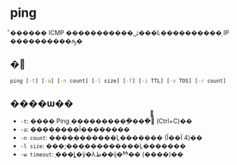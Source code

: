 # ping

ͨ������ ICMP �����������ݰ���Ŀ����������֤ IP ����������ԡ�

## �﷨

```cmd
ping [-t] [-a] [-n count] [-l size] [-f] [-i TTL] [-v TOS] [-r count] [-s count] [[-j host-list] || [-k host-list]] [-w timeout] [-R] [-S srcaddr] [-4] [-6] target_name
```

## ����ѡ��

-   `-t`: ���� Ping ָ����������ֱ���ֶ�ֹͣ (Ctrl+C)��
-   `-a`: ����ַ����Ϊ��������
-   `-n count`: ����ָ�������Ļ������� (Ĭ��Ϊ 4)��
-   `-l size`: ���;���ָ���������Ļ�������
-   `-w timeout`: ָ���ȴ�ÿ�λظ��ĳ�ʱʱ�� (����)��
